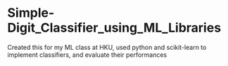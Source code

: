 # Simple-Digit_Classifier_using_ML_Libraries
Created this for my ML class at HKU, used python and scikit-learn to implement classifiers, and evaluate their performances
